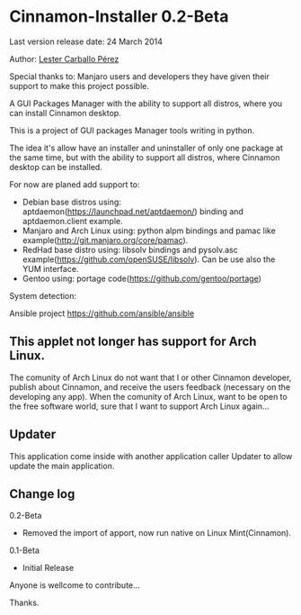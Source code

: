 Cinnamon-Installer 0.2-Beta
==================

Last version release date: 24 March 2014

Author: [Lester Carballo Pérez](https://github.com/lestcape)

Special thanks to:
Manjaro users and developers they have given their support to make this project possible.

A GUI Packages Manager with the ability to support all distros, where you can install Cinnamon desktop.

This is a project of GUI packages Manager tools writing in python.

The idea it's allow have an installer and uninstaller of only one package at the same time,
but with the ability to support all distros, where Cinnamon desktop can be installed.

For now are planed add support to:

   - Debian base distros using: aptdaemon(https://launchpad.net/aptdaemon/) binding and aptdaemon.client example.
   - Manjaro and Arch Linux using: python alpm bindings and pamac like example(http://git.manjaro.org/core/pamac).
   - RedHad base distro using: libsolv bindings and pysolv.asc example(https://github.com/openSUSE/libsolv). Can be use also the YUM interface.
   - Gentoo using: portage code(https://github.com/gentoo/portage)

System detection:

  Ansible project https://github.com/ansible/ansible

This applet not longer has support for Arch Linux.
--------------
The comunity of Arch Linux do not want that I or other Cinnamon developer, publish about Cinnamon, and receive the users feedback (necessary on the developing any app). When the comunity of Arch Linux, want to be open to the free software world, sure that I want to support Arch Linux again...

Updater
--------------
This application come inside with another application caller Updater to allow update the main application. 


Change log
--------------
0.2-Beta
   - Removed the import of apport, now run native on Linux Mint(Cinnamon).

0.1-Beta
   - Initial Release


Anyone is wellcome to contribute...

Thanks. 
